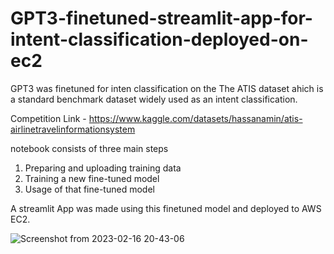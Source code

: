 # GPT3-finetuned-streamlit-app-for-intent-classification-deployed-on-ec2

GPT3 was finetuned for inten classification on the The ATIS dataset ahich is a standard benchmark dataset widely used as an intent classification. 

Competition Link - https://www.kaggle.com/datasets/hassanamin/atis-airlinetravelinformationsystem

notebook consists of three main steps

1. Preparing and uploading training data
2. Training a new fine-tuned model
3. Usage of that fine-tuned model

A streamlit App was made using this finetuned model and deployed to AWS EC2.

![Screenshot from 2023-02-16 20-43-06](https://user-images.githubusercontent.com/5251294/219422115-d7413822-316f-4704-b54b-fc49acaf4327.png)
